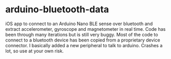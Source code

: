 # arduino-bluetooth-data

iOS app to connect to an Arduino Nano BLE sense over bluetooth and extract accelerometer, gyroscope and magnetometer in real time. Code has been through many iterations but is still very buggy. Most of the code to connect to a bluetooth device has been copied from a proprietary device connector. I basically added a new peripheral to talk to arduino. Crashes a lot, so use at your own risk.
